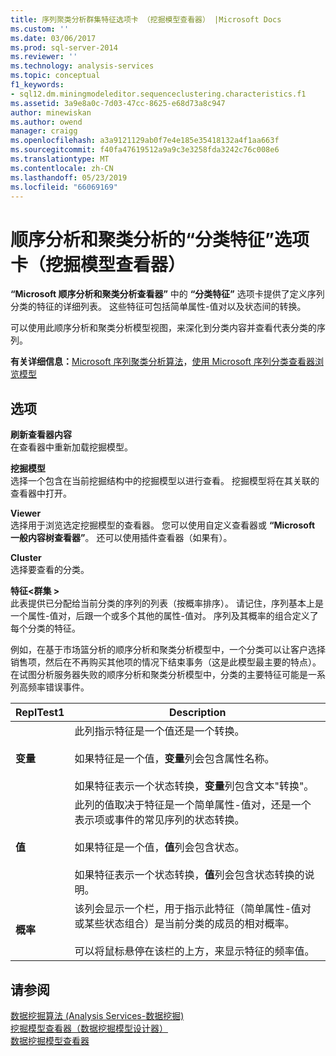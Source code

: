 ```yaml
---
title: 序列聚类分析群集特征选项卡 （挖掘模型查看器） |Microsoft Docs
ms.custom: ''
ms.date: 03/06/2017
ms.prod: sql-server-2014
ms.reviewer: ''
ms.technology: analysis-services
ms.topic: conceptual
f1_keywords:
- sql12.dm.miningmodeleditor.sequenceclustering.characteristics.f1
ms.assetid: 3a9e8a0c-7d03-47cc-8625-e68d73a8c947
author: minewiskan
ms.author: owend
manager: craigg
ms.openlocfilehash: a3a9121129ab0f7e4e185e35418132a4f1aa663f
ms.sourcegitcommit: f40fa47619512a9a9c3e3258fda3242c76c008e6
ms.translationtype: MT
ms.contentlocale: zh-CN
ms.lasthandoff: 05/23/2019
ms.locfileid: "66069169"
---
```

# <a name="sequence-clustering-cluster-characteristics-tab-mining-model-viewer"></a>顺序分析和聚类分析的“分类特征”选项卡（挖掘模型查看器）
  **“Microsoft 顺序分析和聚类分析查看器”** 中的 **“分类特征”** 选项卡提供了定义序列分类的特征的详细列表。 这些特征可包括简单属性-值对以及状态间的转换。  
  
 可以使用此顺序分析和聚类分析模型视图，来深化到分类内容并查看代表分类的序列。  
  
 **有关详细信息：**[Microsoft 序列聚类分析算法](data-mining/microsoft-sequence-clustering-algorithm.md)，[使用 Microsoft 序列分类查看器浏览模型](data-mining/browse-a-model-using-the-microsoft-sequence-cluster-viewer.md)  
  
## <a name="options"></a>选项  
 **刷新查看器内容**  
 在查看器中重新加载挖掘模型。  
  
 **挖掘模型**  
 选择一个包含在当前挖掘结构中的挖掘模型以进行查看。 挖掘模型将在其关联的查看器中打开。  
  
 **Viewer**  
 选择用于浏览选定挖掘模型的查看器。 您可以使用自定义查看器或 **“Microsoft 一般内容树查看器”**。 还可以使用插件查看器（如果有）。  
  
 **Cluster**  
 选择要查看的分类。  
  
 **特征\<群集 >**  
 此表提供已分配给当前分类的序列的列表（按概率排序）。 请记住，序列基本上是一个属性-值对，后跟一个或多个其他的属性-值对。 序列及其概率的组合定义了每个分类的特征。  
  
 例如，在基于市场篮分析的顺序分析和聚类分析模型中，一个分类可以让客户选择销售项，然后在不再购买其他项的情况下结束事务（这是此模型最主要的特点）。 在试图分析服务器失败的顺序分析和聚类分析模型中，分类的主要特征可能是一系列高频率错误事件。  
  
|ReplTest1|Description|  
|-----------|-----------------|  
|**变量**|此列指示特征是一个值还是一个转换。<br /><br /> 如果特征是一个值，**变量**列会包含属性名称。<br /><br /> 如果特征表示一个状态转换，**变量**列包含文本"转换"。|  
|**值**|此列的值取决于特征是一个简单属性-值对，还是一个表示项或事件的常见序列的状态转换。<br /><br /> 如果特征是一个值，**值**列会包含状态。<br /><br /> 如果特征表示一个状态转换，**值**列会包含状态转换的说明。|  
|**概率**|该列会显示一个栏，用于指示此特征（简单属性-值对或某些状态组合）是当前分类的成员的相对概率。<br /><br /> 可以将鼠标悬停在该栏的上方，来显示特征的频率值。|  
  
## <a name="see-also"></a>请参阅  
 [数据挖掘算法 &#40;Analysis Services-数据挖掘&#41;](data-mining/data-mining-algorithms-analysis-services-data-mining.md)   
 [挖掘模型查看器（数据挖掘模型设计器）](mining-model-viewers-data-mining-model-designer.md)   
 [数据挖掘模型查看器](data-mining/data-mining-model-viewers.md)  
  
  

